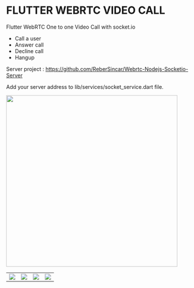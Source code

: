 # FLUTTER WEBRTC VIDEO CALL

Flutter WebRTC One to one Video Call with socket.io
<ul>
  <li>Call a user</li>
  <li>Answer call</li>
  <li>Decline call</li>
  <li>Hangup</li>
</ul>

Server project : https://github.com/ReberSincar/Webrtc-Nodejs-Socketio-Server

Add your server address to lib/services/socket_service.dart file.

<img width="460" src="https://user-images.githubusercontent.com/36922746/129216881-058a72b6-d337-4ed1-8172-40552aa22c0b.png">

<table>
  <tr>
    <td>
      <img src="https://user-images.githubusercontent.com/36922746/129217033-05ee9d95-eed6-4f36-a128-d6e62d0e26bb.jpg" />
    </td>
    <td>
      <img src="https://user-images.githubusercontent.com/36922746/129217028-5ff7384f-5b7f-4bfb-bb20-55baf06b9fee.jpg" />
    </td>
     <td>
      <img src="https://user-images.githubusercontent.com/36922746/129217036-d6cf4811-d6e0-4181-a3dc-85e94a00499d.jpg" />
    </td>
    <td>
      <img src="https://user-images.githubusercontent.com/36922746/129217039-345c7b53-38ba-435a-bc6c-139758917773.jpg" />
    </td>
  </tr>
</table>

